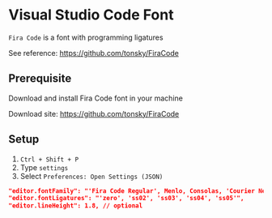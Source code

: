 # Visual Studio Code Font

`Fira Code` is a font with programming ligatures

See reference: https://github.com/tonsky/FiraCode

## Prerequisite

Download and install Fira Code font in your machine

Download site: https://github.com/tonsky/FiraCode

## Setup

1. `Ctrl + Shift + P`
2. Type `settings`
3. Select `Preferences: Open Settings (JSON)`

```json
"editor.fontFamily": "'Fira Code Regular', Menlo, Consolas, 'Courier New', monospace",
"editor.fontLigatures": "'zero', 'ss02', 'ss03', 'ss04', 'ss05'",
"editor.lineHeight": 1.8, // optional
```
